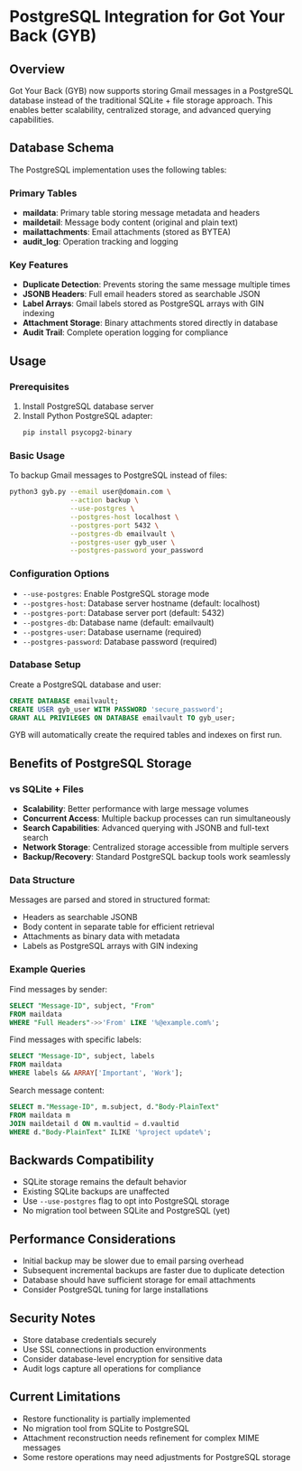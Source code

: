 # PostgreSQL Integration for Got Your Back (GYB)

## Overview

Got Your Back (GYB) now supports storing Gmail messages in a PostgreSQL database instead of the traditional SQLite + file storage approach. This enables better scalability, centralized storage, and advanced querying capabilities.

## Database Schema

The PostgreSQL implementation uses the following tables:

### Primary Tables

- **maildata**: Primary table storing message metadata and headers
- **maildetail**: Message body content (original and plain text)
- **mailattachments**: Email attachments (stored as BYTEA)
- **audit_log**: Operation tracking and logging

### Key Features

- **Duplicate Detection**: Prevents storing the same message multiple times
- **JSONB Headers**: Full email headers stored as searchable JSON
- **Label Arrays**: Gmail labels stored as PostgreSQL arrays with GIN indexing
- **Attachment Storage**: Binary attachments stored directly in database
- **Audit Trail**: Complete operation logging for compliance

## Usage

### Prerequisites

1. Install PostgreSQL database server
2. Install Python PostgreSQL adapter:
   ```bash
   pip install psycopg2-binary
   ```

### Basic Usage

To backup Gmail messages to PostgreSQL instead of files:

```bash
python3 gyb.py --email user@domain.com \
               --action backup \
               --use-postgres \
               --postgres-host localhost \
               --postgres-port 5432 \
               --postgres-db emailvault \
               --postgres-user gyb_user \
               --postgres-password your_password
```

### Configuration Options

- `--use-postgres`: Enable PostgreSQL storage mode
- `--postgres-host`: Database server hostname (default: localhost)
- `--postgres-port`: Database server port (default: 5432)  
- `--postgres-db`: Database name (default: emailvault)
- `--postgres-user`: Database username (required)
- `--postgres-password`: Database password (required)

### Database Setup

Create a PostgreSQL database and user:

```sql
CREATE DATABASE emailvault;
CREATE USER gyb_user WITH PASSWORD 'secure_password';
GRANT ALL PRIVILEGES ON DATABASE emailvault TO gyb_user;
```

GYB will automatically create the required tables and indexes on first run.

## Benefits of PostgreSQL Storage

### vs SQLite + Files

- **Scalability**: Better performance with large message volumes
- **Concurrent Access**: Multiple backup processes can run simultaneously
- **Search Capabilities**: Advanced querying with JSONB and full-text search
- **Network Storage**: Centralized storage accessible from multiple servers
- **Backup/Recovery**: Standard PostgreSQL backup tools work seamlessly

### Data Structure

Messages are parsed and stored in structured format:

- Headers as searchable JSONB
- Body content in separate table for efficient retrieval
- Attachments as binary data with metadata
- Labels as PostgreSQL arrays with GIN indexing

### Example Queries

Find messages by sender:
```sql
SELECT "Message-ID", subject, "From" 
FROM maildata 
WHERE "Full Headers"->>'From' LIKE '%@example.com%';
```

Find messages with specific labels:
```sql
SELECT "Message-ID", subject, labels
FROM maildata
WHERE labels && ARRAY['Important', 'Work'];
```

Search message content:
```sql
SELECT m."Message-ID", m.subject, d."Body-PlainText"
FROM maildata m
JOIN maildetail d ON m.vaultid = d.vaultid
WHERE d."Body-PlainText" ILIKE '%project update%';
```

## Backwards Compatibility

- SQLite storage remains the default behavior
- Existing SQLite backups are unaffected
- Use `--use-postgres` flag to opt into PostgreSQL storage
- No migration tool between SQLite and PostgreSQL (yet)

## Performance Considerations

- Initial backup may be slower due to email parsing overhead
- Subsequent incremental backups are faster due to duplicate detection
- Database should have sufficient storage for email attachments
- Consider PostgreSQL tuning for large installations

## Security Notes

- Store database credentials securely
- Use SSL connections in production environments
- Consider database-level encryption for sensitive data
- Audit logs capture all operations for compliance

## Current Limitations

- Restore functionality is partially implemented
- No migration tool from SQLite to PostgreSQL
- Attachment reconstruction needs refinement for complex MIME messages
- Some restore operations may need adjustments for PostgreSQL storage